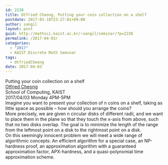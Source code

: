 ```yaml
---
id: 2238
title: Otfried Cheong, Putting your coin collection on a shelf
postdate: 2017-03-18T23:27:01+09:00
author: sangil
layout: post
guid: http://mathsci.kaist.ac.kr/~sangil/seminar/?p=2238
permalink: /2017-04-03/
categories:
  - "2017"
  - KAIST Discrete Math Seminar
tags:
  - OtfriedCheong
date: 2017-04-03
---
```

<div class="talk">
  Putting your coin collection on a shelf
</div>

<div class="speaker">
  <a href="http://www.otfried.org/index.html">Otfried Cheong</a><br /> School of Computing, KAIST
</div>

<div class="date">
  2017/04/03 Monday 4PM-5PM
</div>

<div class="abstract">
  Imagine you want to present your collection of n coins on a shelf, taking as little space as possible &#8211; how should you arrange the coins?<br /> More precisely, we are given n circular disks of different radii, and we want to place them in the plane so that they touch the x-axis from above, such that no two disks overlap. The goal is to minimize the length of the range from the leftmost point on a disk to the rightmost point on a disk.<br /> On this seemingly innocent problem we will meet a wide range of algorithmic concepts: An efficient algorithm for a special case, an NP-hardness proof, an approximation algorithm with a guaranteed approximation factor, APX-hardness, and a quasi-polynomial time approximation scheme.
</div>